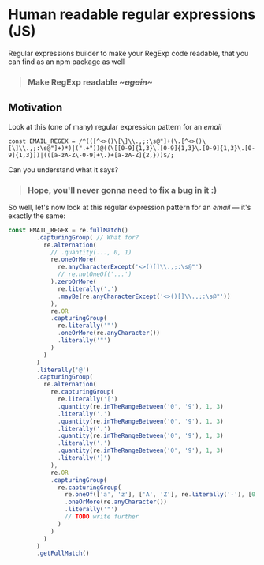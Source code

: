 # Human readable regular expressions (JS)

Regular expressions builder to make your RegExp code readable, that you can find as an npm package as well

> ### Make RegExp readable ~_~~again~~_~

## Motivation

Look at this (one of many) regular expression pattern for an _email_

`
const EMAIL_REGEX = /^(([^<>()\[\]\\.,;:\s@"]+(\.[^<>()\[\]\\.,;:\s@"]+)*)|(".+"))@((\[[0-9]{1,3}\.[0-9]{1,3}\.[0-9]{1,3}\.[0-9]{1,3}])|(([a-zA-Z\-0-9]+\.)+[a-zA-Z]{2,}))$/;
`

Can you understand what it says?

> ### Hope, you'll never gonna need to fix a bug in it :)

So well, let's now look at this regular expression pattern for an _email_ — it's exactly the same:

```js
const EMAIL_REGEX = re.fullMatch()
        .capturingGroup( // What for?
          re.alternation(
            // .quantity(..., 0, 1)
            re.oneOrMore(
              re.anyCharacterExcept('<>()[]\\.,;:\s@"')
              // re.notOneOf('...')
            ).zeroOrMore(
              re.literally('.')
              .mayBe(re.anyCharacterExcept('<>()[]\\.,;:\s@"'))
            ),
            re.OR
            .capturingGroup(
              re.literally('"')
              .oneOrMore(re.anyCharacter())
              .literally('"')
            )
          )
        )
        .literally('@')
        .capturingGroup(
          re.alternation(
            re.capturingGroup(
              re.literally('[')
              .quantity(re.inTheRangeBetween('0', '9'), 1, 3)
              .literally('.')
              .quantity(re.inTheRangeBetween('0', '9'), 1, 3)
              .literally('.')
              .quantity(re.inTheRangeBetween('0', '9'), 1, 3)
              .literally('.')
              .quantity(re.inTheRangeBetween('0', '9'), 1, 3)
              .literally(']')
            ),
            re.OR
            .capturingGroup(
              re.capturingGroup(
                re.oneOf(['a', 'z'], ['A', 'Z'], re.literally('-'), [0, 9])
                .oneOrMore(re.anyCharacter())
                .literally('"')
                // TODO write further
              )
            )
          )
        )
        .getFullMatch()
```
